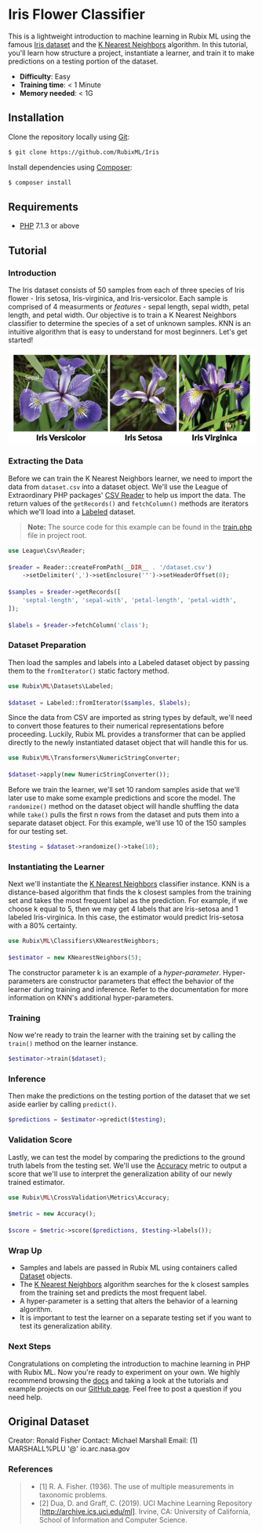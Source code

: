 # Iris Flower Classifier
This is a lightweight introduction to machine learning in Rubix ML using the famous [Iris dataset](https://en.wikipedia.org/wiki/Iris_flower_data_set) and the [K Nearest Neighbors](https://docs.rubixml.com/en/latest/classifiers/k-nearest-neighbors.html) algorithm. In this tutorial, you'll learn how structure a  project, instantiate a learner, and train it to make predictions on a testing portion of the dataset.

- **Difficulty**: Easy
- **Training time**: < 1 Minute
- **Memory needed**: < 1G

## Installation
Clone the repository locally using [Git](https://git-scm.com/):
```sh
$ git clone https://github.com/RubixML/Iris
```

Install dependencies using [Composer](https://getcomposer.org/):
```sh
$ composer install
```

## Requirements
- [PHP](https://php.net) 7.1.3 or above

## Tutorial

### Introduction
The Iris dataset consists of 50 samples from each of three species of Iris flower - Iris setosa, Iris-virginica, and Iris-versicolor. Each sample is comprised of 4 measurments or *features* - sepal length, sepal width, petal length, and petal width. Our objective is to train a K Nearest Neighbors classifier to determine the species of a set of unknown samples. KNN is an intuitive algorithm that is easy to understand for most beginners. Let's get started!

![Iris Species](https://raw.githubusercontent.com/RubixML/Iris/master/docs/images/iris-species.png)

### Extracting the Data
Before we can train the K Nearest Neighbors learner, we need to import the data from `dataset.csv` into a dataset object. We'll use the League of Extraordinary PHP packages' [CSV Reader](https://csv.thephpleague.com/) to help us import the data. The return values of the `getRecords()` and `fetchColumn()` methods are iterators which we'll load into a [Labeled](https://docs.rubixml.com/en/latest/datasets/labeled.html) dataset.

> **Note:** The source code for this example can be found in the [train.php](https://github.com/RubixML/Iris/blob/master/train.php) file in project root.

```php
use League\Csv\Reader;

$reader = Reader::createFromPath(__DIR__ . '/dataset.csv')
    ->setDelimiter(',')->setEnclosure('"')->setHeaderOffset(0);

$samples = $reader->getRecords([
    'septal-length', 'sepal-with', 'petal-length', 'petal-width',
]);

$labels = $reader->fetchColumn('class');
```

### Dataset Preparation
Then load the samples and labels into a Labeled dataset object by passing them to the `fromIterator()` static factory method.

```php
use Rubix\ML\Datasets\Labeled;

$dataset = Labeled::fromIterator($samples, $labels);
```

Since the data from CSV are imported as string types by default, we'll need to convert those features to their numerical representations before proceeding. Luckily, Rubix ML provides a transformer that can be applied directly to the newly instantiated dataset object that will handle this for us.

```php
use Rubix\ML\Transformers\NumericStringConverter;

$dataset->apply(new NumericStringConverter());
```

Before we train the learner, we'll set 10 random samples aside that we'll later use to make some example predictions and score the model. The `randomize()` method on the dataset object will handle shuffling the data while `take()` pulls the first n rows from the dataset and puts them into a separate dataset object. For this example, we'll use 10 of the 150 samples for our testing set.

```php
$testing = $dataset->randomize()->take(10);
```

### Instantiating the Learner
Next we'll instantiate the [K Nearest Neighbors](https://docs.rubixml.com/en/latest/classifiers/k-nearest-neighbors.html) classifier instance. KNN is a distance-based algorithm that finds the k closest samples from the training set and takes the most frequent label as the prediction. For example, if we choose k equal to 5, then we may get 4 labels that are Iris-setosa and 1 labeled Iris-virginica. In this case, the estimator would predict Iris-setosa with a 80% certainty.

```php
use Rubix\ML\Classifiers\KNearestNeighbors;

$estimator = new KNearestNeighbors(5);
```

The constructor parameter k is an example of a *hyper-parameter*. Hyper-parameters are constructor parameters that effect the behavior of the learner during training and inference. Refer to the documentation for more information on KNN's additional hyper-parameters.

### Training
Now we're ready to train the learner with the training set by calling the `train()` method on the learner instance.

```php
$estimator->train($dataset);
```

### Inference
Then make the predictions on the testing portion of the dataset that we set aside earlier by calling `predict()`.

```php
$predictions = $estimator->predict($testing);
```

### Validation Score
Lastly, we can test the model by comparing the predictions to the ground truth labels from the testing set. We'll use the [Accuracy](https://docs.rubixml.com/en/latest/cross-validation/metrics/accuracy.html) metric to output a score that we'll use to interpret the generalization ability of our newly trained estimator.

```php
use Rubix\ML\CrossValidation\Metrics\Accuracy;

$metric = new Accuracy();

$score = $metric->score($predictions, $testing->labels());
```

### Wrap Up
- Samples and labels are passed in Rubix ML using containers called [Dataset](https://docs.rubixml.com/en/latest/datasets/api.html) objects.
- The [K Nearest Neighbors](https://docs.rubixml.com/en/latest/classifiers/k-nearest-neighbors.html) algorithm searches for the k closest samples from the training set and predicts the most frequent label.
- A hyper-parameter is a setting that alters the behavior of a learning algorithm.
- It is important to test the learner on a separate testing set if you want to test its generalization ability.

### Next Steps
Congratulations on completing the introduction to machine learning in PHP with Rubix ML. Now you're ready to experiment on your own. We highly recommend browsing the [docs](https://docs.rubixml.com/en/latest/) and taking a look at the tutorials and example projects on our [GitHub page](https://github.com/RubixML). Feel free to post a question if you need help.

## Original Dataset
Creator: Ronald Fisher
Contact: Michael Marshall
Email: (1) MARSHALL%PLU '@' io.arc.nasa.gov

### References
>- [1] R. A. Fisher. (1936). The use of multiple measurements in taxonomic problems.
>- [2] Dua, D. and Graff, C. (2019). UCI Machine Learning Repository [http://archive.ics.uci.edu/ml]. Irvine, CA: University of California, School of Information and Computer Science.
